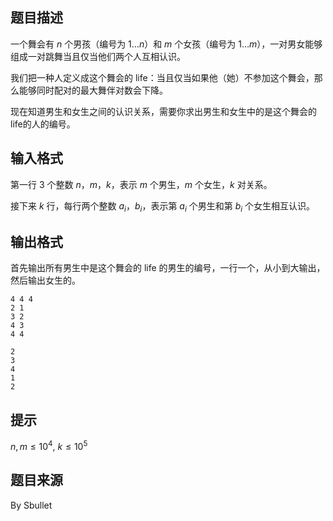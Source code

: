 ## 题目描述

一个舞会有 $n$ 个男孩（编号为 $1 \dots n$）和 $m$ 个女孩（编号为 $1 \dots m$），一对男女能够组成一对跳舞当且仅当他们两个人互相认识。

我们把一种人定义成这个舞会的 life：当且仅当如果他（她）不参加这个舞会，那么能够同时配对的最大舞伴对数会下降。

现在知道男生和女生之间的认识关系，需要你求出男生和女生中的是这个舞会的life的人的编号。

## 输入格式

第一行 $3$ 个整数 $n$，$m$，$k$，表示 $m$ 个男生，$m$ 个女生，$k$ 对关系。

接下来 $k$ 行，每行两个整数 $a_i$，$b_i$，表示第 $a_i$ 个男生和第 $b_i$ 个女生相互认识。

## 输出格式

首先输出所有男生中是这个舞会的 life 的男生的编号，一行一个，从小到大输出，然后输出女生的。

```input1
4 4 4
2 1
3 2
4 3
4 4
```
```output1
2
3
4
1
2
```

## 提示

$n,m \le 10^4,~k \le 10^5$

## 题目来源

By Sbullet
